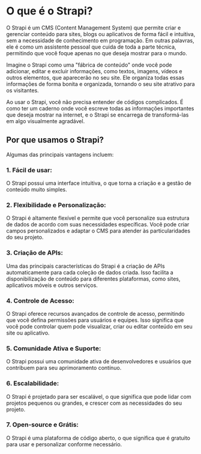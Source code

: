 # O que é o Strapi?

O Strapi é um CMS (Content Management System) que permite criar e gerenciar conteúdo para sites, blogs ou aplicativos de forma fácil e intuitiva, sem a necessidade de conhecimento em programação. Em outras palavras, ele é como um assistente pessoal que cuida de toda a parte técnica, permitindo que você foque apenas no que deseja mostrar para o mundo.

Imagine o Strapi como uma "fábrica de conteúdo" onde você pode adicionar, editar e excluir informações, como textos, imagens, vídeos e outros elementos, que aparecerão no seu site. Ele organiza todas essas informações de forma bonita e organizada, tornando o seu site atrativo para os visitantes.

Ao usar o Strapi, você não precisa entender de códigos complicados. É como ter um caderno onde você escreve todas as informações importantes que deseja mostrar na internet, e o Strapi se encarrega de transformá-las em algo visualmente agradável.

## Por que usamos o Strapi?

Algumas das principais vantagens incluem:

### 1. Fácil de usar:

O Strapi possui uma interface intuitiva, o que torna a criação e a gestão de conteúdo muito simples.

### 2. Flexibilidade e Personalização:

O Strapi é altamente flexível e permite que você personalize sua estrutura de dados de acordo com suas necessidades específicas. Você pode criar campos personalizados e adaptar o CMS para atender às particularidades do seu projeto.

### 3. Criação de APIs:

Uma das principais características do Strapi é a criação de APIs automaticamente para cada coleção de dados criada. Isso facilita a disponibilização de conteúdo para diferentes plataformas, como sites, aplicativos móveis e outros serviços.

### 4. Controle de Acesso:

O Strapi oferece recursos avançados de controle de acesso, permitindo que você defina permissões para usuários e equipes. Isso significa que você pode controlar quem pode visualizar, criar ou editar conteúdo em seu site ou aplicativo.

### 5. Comunidade Ativa e Suporte:

O Strapi possui uma comunidade ativa de desenvolvedores e usuários que contribuem para seu aprimoramento contínuo.

### 6. Escalabilidade:

O Strapi é projetado para ser escalável, o que significa que pode lidar com projetos pequenos ou grandes, e crescer com as necessidades do seu projeto.

### 7. Open-source e Grátis:

O Strapi é uma plataforma de código aberto, o que significa que é gratuito para usar e personalizar conforme necessário.
